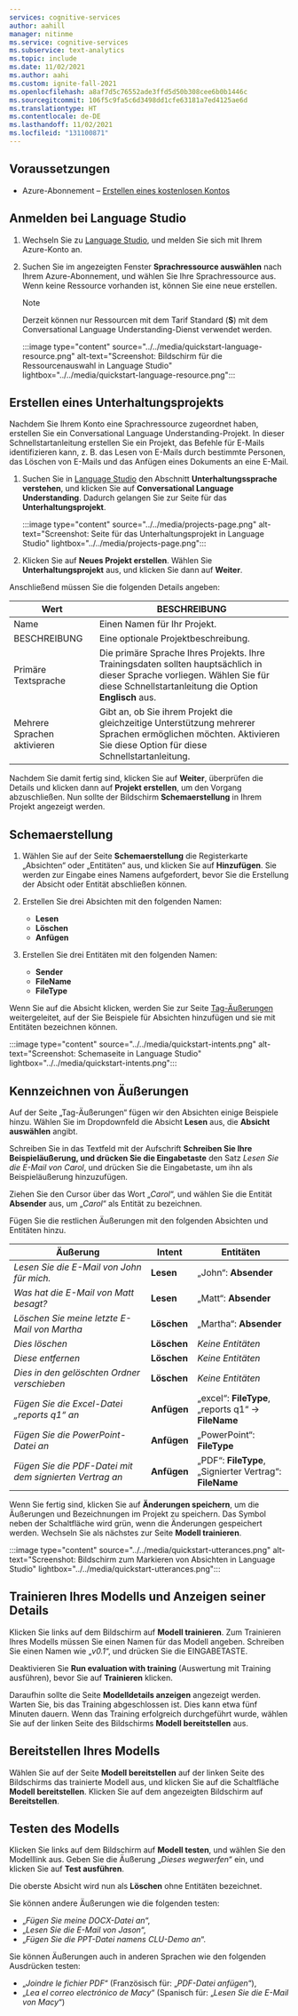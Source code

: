```yaml
---
services: cognitive-services
author: aahill
manager: nitinme
ms.service: cognitive-services
ms.subservice: text-analytics
ms.topic: include
ms.date: 11/02/2021
ms.author: aahi
ms.custom: ignite-fall-2021
ms.openlocfilehash: a8af7d5c76552ade3ffd5d50b308cee6b0b1446c
ms.sourcegitcommit: 106f5c9fa5c6d3498dd1cfe63181a7ed4125ae6d
ms.translationtype: HT
ms.contentlocale: de-DE
ms.lasthandoff: 11/02/2021
ms.locfileid: "131100871"
---
```

## <a name="prerequisites"></a>Voraussetzungen

* Azure-Abonnement – [Erstellen eines kostenlosen Kontos](https://azure.microsoft.com/free/cognitive-services)

## <a name="sign-in-to-language-studio"></a>Anmelden bei Language Studio

1. Wechseln Sie zu [Language Studio](https://aka.ms/languageStudio), und melden Sie sich mit Ihrem Azure-Konto an. 

2. Suchen Sie im angezeigten Fenster **Sprachressource auswählen** nach Ihrem Azure-Abonnement, und wählen Sie Ihre Sprachressource aus. Wenn keine Ressource vorhanden ist, können Sie eine neue erstellen.

    > [!NOTE]
    > Derzeit können nur Ressourcen mit dem Tarif Standard (**S**) mit dem Conversational Language Understanding-Dienst verwendet werden.
    
    :::image type="content" source="../../media/quickstart-language-resource.png" alt-text="Screenshot: Bildschirm für die Ressourcenauswahl in Language Studio" lightbox="../../media/quickstart-language-resource.png":::

## <a name="create-a-conversation-project"></a>Erstellen eines Unterhaltungsprojekts

Nachdem Sie Ihrem Konto eine Sprachressource zugeordnet haben, erstellen Sie ein Conversational Language Understanding-Projekt. In dieser Schnellstartanleitung erstellen Sie ein Projekt, das Befehle für E-Mails identifizieren kann, z. B. das Lesen von E-Mails durch bestimmte Personen, das Löschen von E-Mails und das Anfügen eines Dokuments an eine E-Mail.

1. Suchen Sie in [Language Studio](https://aka.ms/languageStudio) den Abschnitt **Unterhaltungssprache verstehen**, und klicken Sie auf **Conversational Language Understanding**. Dadurch gelangen Sie zur Seite für das **Unterhaltungsprojekt**. 
 
    
    :::image type="content" source="../../media/projects-page.png" alt-text="Screenshot: Seite für das Unterhaltungsprojekt in Language Studio" lightbox="../../media/projects-page.png":::

2. Klicken Sie auf **Neues Projekt erstellen**. Wählen Sie **Unterhaltungsprojekt** aus, und klicken Sie dann auf **Weiter**.

Anschließend müssen Sie die folgenden Details angeben:

|Wert  | BESCHREIBUNG  |
|---------|---------|
|Name     | Einen Namen für Ihr Projekt.        |
|BESCHREIBUNG    | Eine optionale Projektbeschreibung.        |
|Primäre Textsprache     | Die primäre Sprache Ihres Projekts. Ihre Trainingsdaten sollten hauptsächlich in dieser Sprache vorliegen. Wählen Sie für diese Schnellstartanleitung die Option **Englisch** aus.        |
|Mehrere Sprachen aktivieren     |  Gibt an, ob Sie ihrem Projekt die gleichzeitige Unterstützung mehrerer Sprachen ermöglichen möchten. Aktivieren Sie diese Option für diese Schnellstartanleitung.       |

Nachdem Sie damit fertig sind, klicken Sie auf **Weiter**, überprüfen die Details und klicken dann auf **Projekt erstellen**, um den Vorgang abzuschließen. Nun sollte der Bildschirm **Schemaerstellung** in Ihrem Projekt angezeigt werden.

## <a name="build-schema"></a>Schemaerstellung

1. Wählen Sie auf der Seite **Schemaerstellung** die Registerkarte „Absichten“ oder „Entitäten“ aus, und klicken Sie auf **Hinzufügen**. Sie werden zur Eingabe eines Namens aufgefordert, bevor Sie die Erstellung der Absicht oder Entität abschließen können.

2. Erstellen Sie drei Absichten mit den folgenden Namen:
    - **Lesen**
    - **Löschen**
    - **Anfügen**

3. Erstellen Sie drei Entitäten mit den folgenden Namen:
    - **Sender**
    - **FileName**
    - **FileType**


Wenn Sie auf die Absicht klicken, werden Sie zur Seite [Tag-Äußerungen](../../how-to/tag-utterances.md) weitergeleitet, auf der Sie Beispiele für Absichten hinzufügen und sie mit Entitäten bezeichnen können.


:::image type="content" source="../../media/quickstart-intents.png" alt-text="Screenshot: Schemaseite in Language Studio" lightbox="../../media/quickstart-intents.png":::

## <a name="tag-utterances"></a>Kennzeichnen von Äußerungen

Auf der Seite „Tag-Äußerungen“ fügen wir den Absichten einige Beispiele hinzu. Wählen Sie im Dropdownfeld die Absicht **Lesen** aus, die **Absicht auswählen** angibt.

Schreiben Sie in das Textfeld mit der Aufschrift **Schreiben Sie Ihre Beispieläußerung, und drücken Sie die Eingabetaste** den Satz *Lesen Sie die E-Mail von Carol*, und drücken Sie die Eingabetaste, um ihn als Beispieläußerung hinzuzufügen.

Ziehen Sie den Cursor über das Wort „*Carol*“, und wählen Sie die Entität **Absender** aus, um „*Carol*“ als Entität zu bezeichnen.

Fügen Sie die restlichen Äußerungen mit den folgenden Absichten und Entitäten hinzu.

|Äußerung|Intent|Entitäten|
|--|--|--|
|*Lesen Sie die E-Mail von John für mich.*|**Lesen**|„John“: **Absender**|
|*Was hat die E-Mail von Matt besagt?*|**Lesen**|„Matt“: **Absender**|
|*Löschen Sie meine letzte E-Mail von Martha*|**Löschen**|„Martha“: **Absender**|
|*Dies löschen*|**Löschen**|_Keine Entitäten_|
|*Diese entfernen*|**Löschen**|_Keine Entitäten_|
|*Dies in den gelöschten Ordner verschieben*|**Löschen**|_Keine Entitäten_|
|*Fügen Sie die Excel-Datei „reports q1“ an*|**Anfügen**|„excel“: **FileType**, <br> „reports q1“ -> **FileName**|
|*Fügen Sie die PowerPoint-Datei an*|**Anfügen**|„PowerPoint“: **FileType**|
|*Fügen Sie die PDF-Datei mit dem signierten Vertrag an* |**Anfügen**|„PDF“: **FileType**, <br> „Signierter Vertrag“: **FileName**|


Wenn Sie fertig sind, klicken Sie auf **Änderungen speichern**, um die Äußerungen und Bezeichnungen im Projekt zu speichern. Das Symbol neben der Schaltfläche wird grün, wenn die Änderungen gespeichert werden. Wechseln Sie als nächstes zur Seite **Modell trainieren**.

:::image type="content" source="../../media/quickstart-utterances.png" alt-text="Screenshot: Bildschirm zum Markieren von Absichten in Language Studio" lightbox="../../media/quickstart-utterances.png":::

## <a name="train-your-model-and-view-its-details"></a>Trainieren Ihres Modells und Anzeigen seiner Details

Klicken Sie links auf dem Bildschirm auf **Modell trainieren**. Zum Trainieren Ihres Modells müssen Sie einen Namen für das Modell angeben. Schreiben Sie einen Namen wie „*v0.1*“, und drücken Sie die EINGABETASTE. 

Deaktivieren Sie **Run evaluation with training** (Auswertung mit Training ausführen), bevor Sie auf **Trainieren** klicken. 

Daraufhin sollte die Seite **Modelldetails anzeigen** angezeigt werden. Warten Sie, bis das Training abgeschlossen ist. Dies kann etwa fünf Minuten dauern. Wenn das Training erfolgreich durchgeführt wurde, wählen Sie auf der linken Seite des Bildschirms **Modell bereitstellen** aus.

## <a name="deploy-your-model"></a>Bereitstellen Ihres Modells

Wählen Sie auf der Seite **Modell bereitstellen** auf der linken Seite des Bildschirms das trainierte Modell aus, und klicken Sie auf die Schaltfläche **Modell bereitstellen**. Klicken Sie auf dem angezeigten Bildschirm auf **Bereitstellen**.

## <a name="test-your-model"></a>Testen des Modells

Klicken Sie links auf dem Bildschirm auf **Modell testen**, und wählen Sie den Modelllink aus. Geben Sie die Äußerung „*Dieses wegwerfen*“ ein, und klicken Sie auf **Test ausführen**. 

Die oberste Absicht wird nun als **Löschen** ohne Entitäten bezeichnet.

Sie können andere Äußerungen wie die folgenden testen:
* „*Fügen Sie meine DOCX-Datei an*“, 
* „*Lesen Sie die E-Mail von Jason*“, 
* „*Fügen Sie die PPT-Datei namens CLU-Demo an*“.

Sie können Äußerungen auch in anderen Sprachen wie den folgenden Ausdrücken testen:

* „*Joindre le fichier PDF*“ (Französisch für: „*PDF-Datei anfügen*“), 
* „*Lea el correo electrónico de Macy*“ (Spanisch für: „*Lesen Sie die E-Mail von Macy*“)
